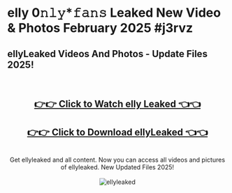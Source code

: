 # elly 0𝚗𝚕𝚢*𝚏𝚊𝚗𝚜 Leaked New Video & Photos February 2025 #j3rvz

<h2>ellyLeaked Videos And Photos - Update Files 2025!</h2>
<br>
<div align="center">
<h2><a href="https://mediaupload.pro?title=elly&ref=11F" rel="nofollow">👉👉 Click to Watch elly Leaked 👈👈</a></h2>
<h2><a href="https://mediaupload.pro?title=elly&ref=11F" rel="nofollow">👉👉 Click to Download ellyLeaked 👈👈</a></h2>
<br>
Get ellyleaked and all content. Now you can access all videos and pictures of ellyleaked. New Updated Files 2025!
<br>
<br>
<a href="https://mediaupload.pro?title=elly&ref=11F" rel="nofollow" data-target="animated-image.originalLink"><img src="https://i.ibb.co/Gkj2r4b/banner.png" alt="ellyleaked" style="max-width: 100%; display: inline-block;" data-target="animated-image.originalImage"></a>
</div>
<br>

